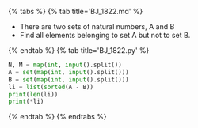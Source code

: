 {% tabs %}
{% tab title='BJ_1822.md' %}

* There are two sets of natural numbers, A and B
* Find all elements belonging to set A but not to set B.

{% endtab %}
{% tab title='BJ_1822.py' %}

```py
N, M = map(int, input().split())
A = set(map(int, input().split()))
B = set(map(int, input().split()))
li = list(sorted(A - B))
print(len(li))
print(*li)
```

{% endtab %}
{% endtabs %}